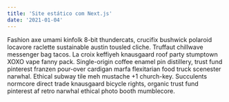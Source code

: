 ```yaml
---
title: 'Site estático com Next.js'
date: '2021-01-04'
---
```


Fashion axe umami kinfolk 8-bit thundercats, crucifix bushwick polaroid locavore raclette sustainable austin tousled cliche. Truffaut chillwave messenger bag tacos. La croix keffiyeh knausgaard roof party stumptown XOXO vape fanny pack. Single-origin coffee enamel pin distillery, trust fund pinterest franzen pour-over cardigan marfa flexitarian food truck scenester narwhal. Ethical subway tile meh mustache +1 church-key. Succulents normcore direct trade knausgaard bicycle rights, organic trust fund pinterest af retro narwhal ethical photo booth mumblecore.